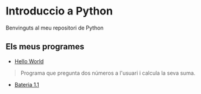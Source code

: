 # Introduccio a Python

Benvinguts al meu repositori de Python


## Els meus programes

- [Hello World](HelloWorld.py)

> Programa que pregunta dos números a l'usuari i calcula la seva suma.
- [Bateria 1.1](Bateria1.1.py)
